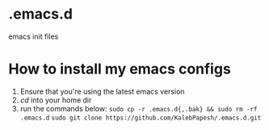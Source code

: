 # .emacs.d
emacs init files

# How to install my emacs configs
1. Ensure that you're using the latest emacs version
2. *cd* into your home dir
3. run the commands below:
`sudo cp -r .emacs.d{,.bak} && sudo rm -rf .emacs.d`
`sudo git clone https://github.com/KalebPapesh/.emacs.d.git`
